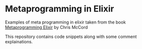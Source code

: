 # Metaprogramming in Elixir
Examples of meta programming in elixir taken from the book [Metaprogramming Elixir](https://pragprog.com/titles/cmelixir/metaprogramming-elixir/) by Chris McCord

This repository contains code snippets along with some comment explainations.

